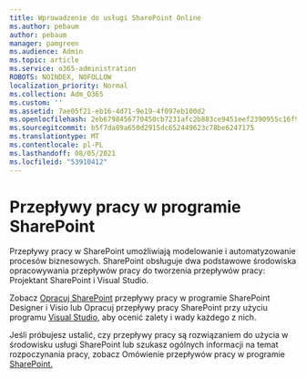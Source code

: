 ```yaml
---
title: Wprowadzenie do usługi SharePoint Online
ms.author: pebaum
author: pebaum
manager: pamgreen
ms.audience: Admin
ms.topic: article
ms.service: o365-administration
ROBOTS: NOINDEX, NOFOLLOW
localization_priority: Normal
ms.collection: Adm_O365
ms.custom: ''
ms.assetid: 7ae05f21-eb16-4d71-9e19-4f097eb100d2
ms.openlocfilehash: 2eb6798456770450cb7231afc2b883ce9451eef2390955c16f9125014b41c489
ms.sourcegitcommit: b5f7da89a650d2915dc652449623c78be6247175
ms.translationtype: MT
ms.contentlocale: pl-PL
ms.lasthandoff: 08/05/2021
ms.locfileid: "53910412"
---
```

# <a name="workflows-in-sharepoint"></a>Przepływy pracy w programie SharePoint

Przepływy pracy w SharePoint umożliwiają modelowanie i automatyzowanie procesów biznesowych. SharePoint obsługuje dwa podstawowe środowiska opracowywania przepływów pracy do tworzenia przepływów pracy: Projektant SharePoint i Visual Studio. 

Zobacz [Opracuj SharePoint](https://docs.microsoft.com/sharepoint/dev/general-development/develop-sharepoint-workflows-using-visual-studio) przepływy pracy w programie SharePoint Designer i Visio lub Opracuj przepływy pracy SharePoint przy użyciu programu [Visual Studio,](https://docs.microsoft.com/sharepoint/dev/general-development/develop-sharepoint-workflows-using-visual-studio) aby ocenić zalety i wady każdego z nich. 

Jeśli próbujesz ustalić, czy przepływy pracy są rozwiązaniem do użycia w środowisku usługi SharePoint lub szukasz ogólnych informacji na temat rozpoczynania pracy, zobacz Omówienie przepływów pracy w programie [SharePoint.](https://docs.microsoft.com/sharepoint/dev/general-development/get-started-with-workflows-in-sharepoint#overview-of-workflows-in-sharepoint)